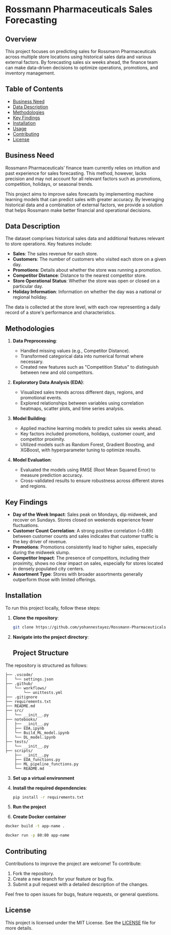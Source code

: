 # Rossmann Pharmaceuticals Sales Forecasting

## Overview
This project focuses on predicting sales for Rossmann Pharmaceuticals across multiple store locations using historical sales data and various external factors. By forecasting sales six weeks ahead, the finance team can make data-driven decisions to optimize operations, promotions, and inventory management.

## Table of Contents
- [Business Need](#business-need)
- [Data Description](#data-description)
- [Methodologies](#methodologies)
- [Key Findings](#key-findings)
- [Installation](#installation)
- [Usage](#usage)
- [Contributing](#contributing)
- [License](#license)

## Business Need
Rossmann Pharmaceuticals’ finance team currently relies on intuition and past experience for sales forecasting. This method, however, lacks precision and may not account for all relevant factors such as promotions, competition, holidays, or seasonal trends.

This project aims to improve sales forecasts by implementing machine learning models that can predict sales with greater accuracy. By leveraging historical data and a combination of external factors, we provide a solution that helps Rossmann make better financial and operational decisions.

## Data Description
The dataset comprises historical sales data and additional features relevant to store operations. Key features include:

- **Sales**: The sales revenue for each store.
- **Customers**: The number of customers who visited each store on a given day.
- **Promotions**: Details about whether the store was running a promotion.
- **Competitor Distance**: Distance to the nearest competitor store.
- **Store Operational Status**: Whether the store was open or closed on a particular day.
- **Holiday Information**: Information on whether the day was a national or regional holiday.

The data is collected at the store level, with each row representing a daily record of a store's performance and characteristics.

## Methodologies
1. **Data Preprocessing**:
   - Handled missing values (e.g., Competitor Distance).
   - Transformed categorical data into numerical format where necessary.
   - Created new features such as "Competition Status" to distinguish between new and old competitors.
   
2. **Exploratory Data Analysis (EDA)**:
   - Visualized sales trends across different days, regions, and promotional events.
   - Explored relationships between variables using correlation heatmaps, scatter plots, and time series analysis.
   
3. **Model Building**:
   - Applied machine learning models to predict sales six weeks ahead.
   - Key factors included promotions, holidays, customer count, and competitor proximity.
   - Utilized models such as Random Forest, Gradient Boosting, and XGBoost, with hyperparameter tuning to optimize results.

4. **Model Evaluation**:
   - Evaluated the models using RMSE (Root Mean Squared Error) to measure prediction accuracy.
   - Cross-validated results to ensure robustness across different stores and regions.

## Key Findings
- **Day of the Week Impact**: Sales peak on Mondays, dip midweek, and recover on Sundays. Stores closed on weekends experience fewer fluctuations.
- **Customer Count Correlation**: A strong positive correlation (~0.89) between customer counts and sales indicates that customer traffic is the key driver of revenue.
- **Promotions**: Promotions consistently lead to higher sales, especially during the midweek slump.
- **Competitor Impact**: The presence of competitors, including their proximity, shows no clear impact on sales, especially for stores located in densely populated city centers.
- **Assortment Type**: Stores with broader assortments generally outperform those with limited offerings.

## Installation
To run this project locally, follow these steps:

1. **Clone the repository**:
   ```bash
   git clone https://github.com/yohannestayez/Rossmann-Pharmaceuticals-Machine-Learning-Engineering2.git
   ```

2. **Navigate into the project directory**:
   ## Project Structure

The repository is structured as follows:

```
├── .vscode/
│   └── settings.json
├── .github/
│   └── workflows/
│       └── unittests.yml
├── .gitignore
├── requirements.txt
├── README.md
├── src/
│   └── __init__.py
├── notebooks/
│   ├── __init__.py
│   ├── EDA.ipynb
│   └── Build_ML_model.ipynb
│   └── DL_model.ipynb
├── tests/
│   └── __init__.py
├── scripts/
    ├── __init__.py
    ├── EDA_functions.py
    ├── ML_pipeline_functions.py
    └── README.md

```

3. **Set up a virtual environment**
4. **Install the required dependencies**:
   ```bash
   pip install -r requirements.txt
   ```
5. **Run the project**


6. **Create Docker container**

```bash
docker build -t app-name .

docker run -p 80:80 app-name
```


## Contributing
Contributions to improve the project are welcome! To contribute:

1. Fork the repository.
2. Create a new branch for your feature or bug fix.
3. Submit a pull request with a detailed description of the changes.

Feel free to open issues for bugs, feature requests, or general questions.

## License
This project is licensed under the MIT License. See the [LICENSE](LICENSE) file for more details.


